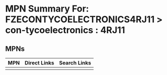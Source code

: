 



# MPN Summary For: FZECONTYCOELECTRONICS4RJ11 > con-tycoelectronics : 4RJ11

## MPNs
  

|MPN|Direct Links|Search Links|
| :--- | :--- | :--- |
||||
